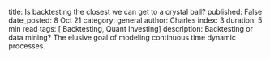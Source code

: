 title: Is backtesting the closest we can get to a crystal ball?
published: False
date_posted: 8 Oct 21
category: general
author: Charles
index: 3
duration: 5 min read
tags: [ Backtesting, Quant Investing]
description: Backtesting or data mining? The elusive goal of modeling continuous time dynamic processes.

